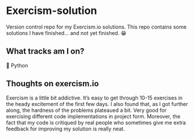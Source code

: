 # Exercism-solution
Version control repo for my Exercism.io solutions. This repo contains some solutions I have finished... and not yet finished. 😁

## What tracks am I on?
:snake: Python

## Thoughts on exercism.io
Exercism is a little bit addictive. It’s easy to get through 10-15 exercises in the heady excitement of the first few days. I also found that, as I got further along, the hardness of the problems plateaued a bit. Very good for exercising different code implementations in project form. Moreover, the fact that my code is critiqued by real people who sometimes give me extra feedback for improving my solution is really neat.
